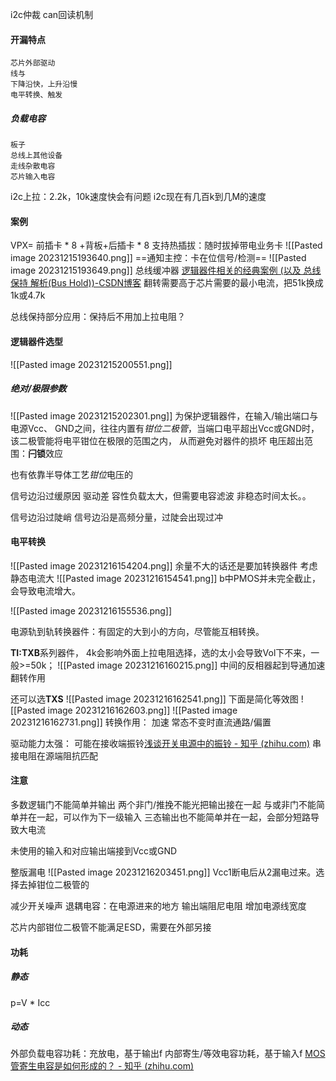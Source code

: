 i2c仲裁
can回读机制

#### 开漏特点
	芯片外部驱动
	线与
	下降沿快，上升沿慢
	电平转换、触发

##### 负载电容
	板子
	总线上其他设备
	走线杂散电容
	芯片输入电容

i2c上拉：2.2k，10k速度快会有问题
i2c现在有几百k到几M的速度

#### 案例
VPX= 前插卡 * 8 +背板+后插卡 * 8 
支持热插拔：随时拔掉带电业务卡
![[Pasted image 20231215193640.png]]
==通知主控：卡在位信号/检测==
![[Pasted image 20231215193649.png]]
总线缓冲器
[逻辑器件相关的经典案例 (以及 总线保持 解析(Bus Hold))-CSDN博客](https://blog.csdn.net/NJUzzf98/article/details/124673845)
翻转需要高于芯片需要的最小电流，把51k换成1k或4.7k

总线保持部分应用：保持后不用加上拉电阻？

#### 逻辑器件选型

![[Pasted image 20231215200551.png]]

##### 绝对/极限参数
![[Pasted image 20231215202301.png]]
为保护逻辑器件，在输入/输出端口与电源Vcc、 GND之间，往往内置有*钳位二极管*，当端口电平超出Vcc或GND时，该二极管能将电平钳位在极限的范围之内， 从而避免对器件的损坏
电压超出范围：**闩锁**效应

也有依靠半导体工艺*钳位*电压的

信号边沿过缓原因
	驱动差
	容性负载太大，但需要电容滤波
非稳态时间太长。。

信号边沿过陡峭
信号边沿是高频分量，过陡会出现过冲

#### 电平转换

![[Pasted image 20231216154204.png]]
余量不大的话还是要加转换器件
考虑静态电流大
![[Pasted image 20231216154541.png]]
b中PMOS并未完全截止，会导致电流增大。

![[Pasted image 20231216155536.png]]

电源轨到轨转换器件：有固定的大到小的方向，尽管能互相转换。

**TI:TXB**系列器件，
4k会影响外面上拉电阻选择，选的太小会导致Vol下不来，一般>=50k；
![[Pasted image 20231216160215.png]]
中间的反相器起到导通加速翻转作用

还可以选**TXS**
![[Pasted image 20231216162541.png]]
下面是简化等效图
![[Pasted image 20231216162603.png]]
![[Pasted image 20231216162731.png]]
转换作用：
	加速
	常态不变时直流通路/偏置

驱动能力太强：
	可能在接收端振铃[浅谈开关电源中的振铃 - 知乎 (zhihu.com)](https://zhuanlan.zhihu.com/p/131007967)
		串接电阻在源端阻抗匹配

#### 注意
多数逻辑门不能简单并输出
	两个非门/推挽不能光把输出接在一起
	与或非门不能简单并在一起，可以作为下一级输入
	三态输出也不能简单并在一起，会部分短路导致大电流 

未使用的输入和对应输出端接到Vcc或GND

整版漏电
  ![[Pasted image 20231216203451.png]]
Vcc1断电后从2漏电过来。选择去掉钳位二极管的

减少开关噪声
	退耦电容：在电源进来的地方
	输出端阻尼电阻
	增加电源线宽度

芯片内部钳位二极管不能满足ESD，需要在外部另接

#### 功耗
##### 静态
p=V * Icc

##### 动态
外部负载电容功耗：充放电，基于输出f
内部寄生/等效电容功耗，基于输入f
[MOS管寄生电容是如何形成的？ - 知乎 (zhihu.com)](https://zhuanlan.zhihu.com/p/417325372)